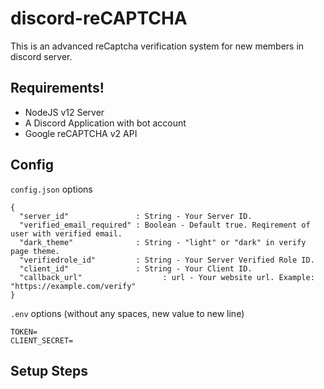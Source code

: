 # discord-reCAPTCHA
This is an advanced reCaptcha verification system for new members in discord server.

## Requirements!
- NodeJS v12 Server
- A Discord Application with bot account
- Google reCAPTCHA v2 API

## Config

`config.json` options
```
{
  "server_id"               : String - Your Server ID.
  "verified_email_required" : Boolean - Default true. Reqirement of user with verified email.
  "dark_theme"              : String - "light" or "dark" in verify page theme.
  "verifiedrole_id"         : String - Your Server Verified Role ID.
  "client_id"               : String - Your Client ID.
  "callback_url"                  : url - Your website url. Example: "https://example.com/verify"
}
```
`.env` options (without any spaces, new value to new line)
```
TOKEN=
CLIENT_SECRET=
```

## Setup Steps
